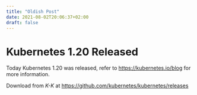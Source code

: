 ```yaml
---
title: "Oldish Post"
date: 2021-08-02T20:06:37+02:00
draft: false
---
```


# Kubernetes 1.20 Released

Today Kubernetes 1.20 was released, refer to https://kubernetes.io/blog for more information.

Download from *K-K* at https://github.com/kubernetes/kubernetes/releases

